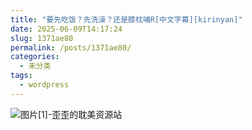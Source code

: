 ```yaml
---
title: "要先吃饭？先洗澡？还是膝枕哺R[中文字幕][kirinyan]"
date: 2025-06-09T14:17:24
slug: 1371ae80
permalink: /posts/1371ae80/
categories:
  - 未分类
tags:
  - wordpress
---
```


![图片[1]-歪歪的耽美资源站](/images/wp/1371ae80-4ad66a9c.jpg)
